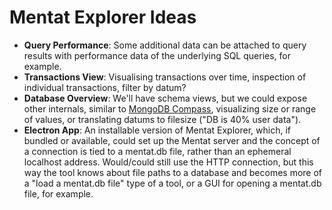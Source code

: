 # Mentat Explorer Ideas

* **Query Performance**: Some additional data can be attached to query results with performance data of the underlying SQL queries, for example.
* **Transactions View**: Visualising transactions over time, inspection of individual transactions, filter by datum?
* **Database Overview**: We'll have schema views, but we could expose other internals, similar to [MongoDB Compass](https://www.mongodb.com/products/compass), visualizing size or range of values, or translating datums to filesize ("DB is 40% user data").
* **Electron App**: An installable version of Mentat Explorer, which, if bundled or available, could set up the Mentat server and the concept of a connection is tied to a mentat.db file, rather than an ephemeral localhost address. Would/could still use the HTTP connection, but this way the tool knows about file paths to a database and becomes more of a "load a mentat.db file" type of a tool, or a GUI for opening a mentat.db file, for example.
